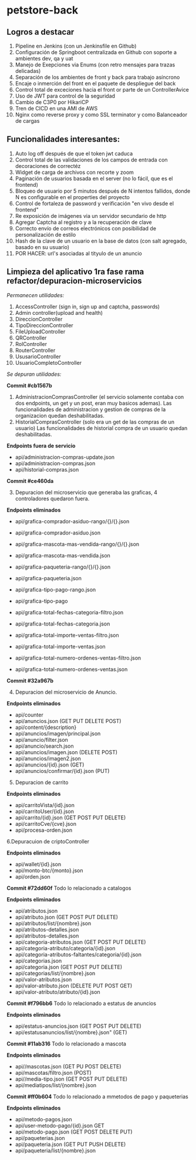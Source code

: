 # petstore-back

## Logros a destacar

1. Pipeline en Jenkins (con un Jenkinsfile en Github)
2. Configuración de Springboot centralizada en Github con soporte a ambientes dev, qa y uat
3. Manejo de Exepciones via Enums (con retro mensajes para trazas delicadas)
4. Separación de los ambientes de front y back para trabajo asíncrono
5. Encaje o inmerción del front en el paquete de despliegue del back
6. Control total de exceciones hacia el front or parte de un ControllerAvice
7. Uso de JWT para control de la seguridad
8. Cambio de C3P0 por HikariCP
9. Tren de CICD en una AMI de AWS
10. Nginx como reverse proxy y como SSL terminator y como Balanceador de cargas

## Funcionalidades interesantes:
1. Auto log off después de que el token jwt caduca
2. Control total de las validaciones de los campos de entrada con decoraciones de correctéz
3. Widget de carga de archivos con recorte y zoom
4. Paginación de usuarios basada en el server (no lo fácil, que es el frontend)
5. Bloqueo de usuario por 5 minutos después de N intentos fallidos, donde N es configurable en el properties del proyecto
6. Control de fortaleza de password y verificación "en vivo desde el frontend"
7. Re exposición de imágenes via un servidor secundario de http
8. Agregar Captcha al registro y a la recuperación de clave
9. Correcto envío de correos electrónicos con posibilidad de personalización de estilo
10. Hash de la clave de un usuario en la base de datos (con salt agregado, basado en su usuario)
11. POR HACER: url's asociadas al tityulo de un anuncio

## Limpieza del aplicativo 1ra fase rama refactor/depuracion-microservicios

*Permanecen utilidades:*

1. AccessController (sign in, sign up and captcha, passwords)
2. Admin controller(upload and health)
3. DireccionController
4. TipoDireccionController
5. FileUploadController
6. QRController
7. RolController
8. RouterController
9. UsusarioController
10. UsuarioCompletoController


*Se depuran utilidades:*

**Commit #cb1567b**
1. AdministracionComprasController (el servicio solamente contaba con dos endpoints, un get y un post, eran muy basicos ademas). Las funcionalidades de administracion y gestion de compras de la organizacion quedan deshabilitadas.
2. HistorialComprasController (solo era un get de las compras de un usuario) Las funcionalidades de historial compra de un usuario quedan deshabilitadas.

**Endpoints fuera de servicio**

- api/administracion-compras-update.json
- api/administracion-compras.json
- api/historial-compras.json

**Commit #ce460da**

3. Depuracion del microservicio que generaba las graficas, 4 controladores quedaron fuera.

**Endpoints eliminados**

- api/grafica-comprador-asiduo-rango/{}/{}.json
- api/grafica-comprador-asiduo.json
- api/grafica-mascota-mas-vendida-rango/{}/{}.json
- api/grafica-mascota-mas-vendida.json
- api/grafica-paqueteria-rango/{}/{}.json
- api/grafica-paqueteria.json

- api/grafica-tipo-pago-rango.json
- api/grafica-tipo-pago

- api/grafica-total-fechas-categoria-filtro.json
- api/grafica-total-fechas-categoria.json

- api/grafica-total-importe-ventas-filtro.json
- api/grafica-total-importe-ventas.json
- api/grafica-total-numero-ordenes-ventas-filtro.json
- api/grafica-total-numero-ordenes-ventas.json

**Commit #32a967b**

4. Depuracion del microservicio de Anuncio.

**Endpoints eliminados**

- api/counter
- api/anuncios.json (GET PUT DELETE POST)
- api/content/{description}
- api/anuncios/imagen/principal.json
- api/anuncio/filter.json
- api/anuncio/search.json
- api/anuncios/imagen.json (DELETE POST)
- api/anuncios/imagen2.json
- api/anuncios/{id}.json (GET)
- api/anuncios/confirmar/{id}.json (PUT)

5. Depuracion de carrito

**Endpoints eliminados**

- api/carritoVista/{id}.json
- api/carritoUser/{id}.json
- api/carrito/{id}.json (GET POST PUT DELETE)
- api/carritoCve/{cve}.json
- api/procesa-orden.json

6.Depuracuion de criptoController

**Endpoints eliminados**

- api/wallet/{id}.json
- api/monto-btc/{monto}.json
- api/orden.json

**Commit #72dd60f**
Todo lo relacionado a catalogos

**Endpoints eliminados**

- api/atributos.json
- api/atributo.json (GET POST PUT DELETE)
- api/atributos/list/{nombre}.json
- api/atributos-detalles.json
- api/atributos-detalles.json
- api/categoria-atributos.json (GET POST PUT DELETE)
- api/categoria-atributo/categoria/{id}.json
- api/categoria-atributos-faltantes/categoria/{id}.json
- api/categorias.json
- api/categoria.json (GET POST PUT DELETE)
- api/categorias/list/{nombre}.json
- api/valor-atributos.json
- api/valor-atributo.json (DELETE PUT POST GET)
- api/valor-atributo/atributo/{id}.json

**Commit #f796bb6**
Todo lo relacionado a estatus de anuncios

**Endpoints eliminados**
- api/estatus-anuncios.json (GET POST PUT DELETE)
- api/estatusanuncios/list/{nombre}.json" (GET)

**Commit #11ab316**
Todo lo relacionado a mascota

**Endpoints eliminados**
- api//mascotas.json (GET PU POST DELETE)
- api/mascotas/filtro.json (POST)
- api//media-tipo.json (GET POST PUT DELETE)
- api/mediatipos/list/{nombre}.json

**Commit #ff0b604**
Todo lo relacionado a mmetodos de pago y paqueterias

**Endpoints eliminados**
- api/metodo-pagos.json
- api/user-metodo-pago/{id}.json GET
- api/metodo-pago.json (GET POST DELETE PUT)
- api/paqueterias.json
- api/paqueteria.json (GET PUT PUSH DELETE)
- api/paqueteria/list/{nombre}.json


